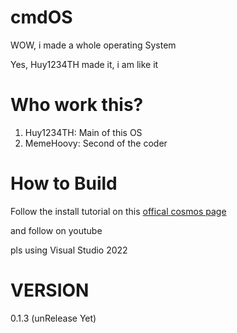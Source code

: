 # cmdOS
WOW, i made a whole operating System

Yes, Huy1234TH made it, i am like it
# Who work this?
1. Huy1234TH: Main of this OS
2. MemeHoovy: Second of the coder

# How to Build
Follow the install tutorial on this [offical cosmos page](https://www.gocosmos.org/download/)

and follow on youtube

pls using Visual Studio 2022

# VERSION
0.1.3 (unRelease Yet)